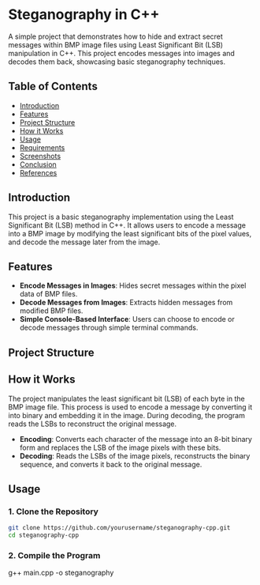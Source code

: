 # Steganography in C++

A simple project that demonstrates how to hide and extract secret messages within BMP image files using Least Significant Bit (LSB) manipulation in C++. This project encodes messages into images and decodes them back, showcasing basic steganography techniques.

## Table of Contents
- [Introduction](#introduction)
- [Features](#features)
- [Project Structure](#project-structure)
- [How it Works](#how-it-works)
- [Usage](#usage)
- [Requirements](#requirements)
- [Screenshots](#screenshots)
- [Conclusion](#conclusion)
- [References](#references)

## Introduction
This project is a basic steganography implementation using the Least Significant Bit (LSB) method in C++. It allows users to encode a message into a BMP image by modifying the least significant bits of the pixel values, and decode the message later from the image. 

## Features
- **Encode Messages in Images**: Hides secret messages within the pixel data of BMP files.
- **Decode Messages from Images**: Extracts hidden messages from modified BMP files.
- **Simple Console-Based Interface**: Users can choose to encode or decode messages through simple terminal commands.

## Project Structure


## How it Works
The project manipulates the least significant bit (LSB) of each byte in the BMP image file. This process is used to encode a message by converting it into binary and embedding it in the image. During decoding, the program reads the LSBs to reconstruct the original message.

- **Encoding**: Converts each character of the message into an 8-bit binary form and replaces the LSB of the image pixels with these bits.
- **Decoding**: Reads the LSBs of the image pixels, reconstructs the binary sequence, and converts it back to the original message.

## Usage

### 1. Clone the Repository
```bash
git clone https://github.com/yourusername/steganography-cpp.git
cd steganography-cpp
```
### 2. Compile the Program
g++ main.cpp -o steganography
